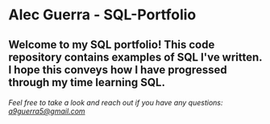 # **Alec Guerra - SQL-Portfolio**
## Welcome to my SQL portfolio! This code repository contains examples of SQL I've written. I hope this conveys how I have progressed through my time learning SQL.
###### Feel free to take a look and reach out if you have any questions: a9guerra5@gmail.com
